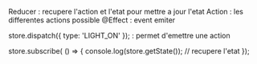 Reducer : recupere l'action et l'etat pour mettre a jour l'etat
Action : les differentes actions possible
@Effect : event emiter

store.dispatch({ type: 'LIGHT_ON' }); : permet d'emettre une action 

store.subscribe( () => {
console.log(store.getState()); // recupere l'etat
});